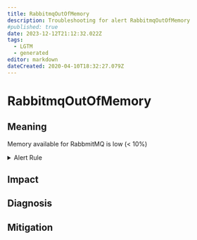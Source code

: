 ```yaml
---
title: RabbitmqOutOfMemory
description: Troubleshooting for alert RabbitmqOutOfMemory
#published: true
date: 2023-12-12T21:12:32.022Z
tags: 
  - LGTM
  - generated
editor: markdown
dateCreated: 2020-04-10T18:32:27.079Z
---
```


# RabbitmqOutOfMemory

## Meaning
[//]: # "Short paragraph that explains what the alert means"
Memory available for RabbmitMQ is low (< 10%)

<details>
  <summary>Alert Rule</summary>

{{% rule "rabbitmq/kbudde-rabbitmq-exporter.yml" "RabbitmqOutOfMemory" %}}

<!-- Rule when generated

```yaml
alert: RabbitmqOutOfMemory
expr: rabbitmq_node_mem_used / rabbitmq_node_mem_limit * 100 > 90
for: 2m
labels:
    severity: warning
annotations:
    summary: RabbitMQ out of memory (instance {{ $labels.instance }})
    description: |-
        Memory available for RabbmitMQ is low (< 10%)
          VALUE = {{ $value }}
          LABELS = {{ $labels }}
    runbook: https://github.com/srerun/prometheus-alerts/blob/main/content/runbooks/kbudde-rabbitmq-exporter/RabbitmqOutOfMemory.md

```

-->

</details>


## Impact
[//]: # "What could / will happen if the alert is not addressed"



## Diagnosis
[//]: # "Steps to take to identify the cause of the problem"



## Mitigation
[//]: # "The steps necessary to resolve the alert"
